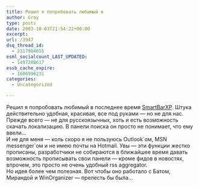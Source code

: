 ```yaml
---
title: Решил я попробовать любимый в
author: Gray
type: posts
date: 2003-10-03T21:54:22+00:00
excerpt:
url: /3947
dsq_thread_id:
  - 2317984655
esml_socialcount_LAST_UPDATED:
  - 1497288617
essb_cache_expire:
  - 1606996231
categories:
  - Uncategorized

---
```








Решил я попробовать любимый в последнее время <a href="http://www.smartbarxp.com/index.shtml" target="_blank">SmartBarXP</a>. Штука действительно удобная, красивая, все под руками &#8212; но не для нас. Прежде всего &#8212; не для русскоязычных, хоть и есть возможность скачать локализацию. В панели поиска он просто не понимает, что ему ввели&#8230;  
И не для меня &#8212; коль скоро я не пользуюсь Outlook\`ом, MSN messenger\`ом и не имею почты на Hotmail. Увы &#8212; эти функции жестко прописаны, разработчики не собираются в ближайшее время давать возможность прописывать свои панели &#8212; кроме фидов в новостях, впрочем, это просто не очень удобный rss aggregator.  
Но идея более чем полезная. Вот чтобы оно работало с Батом, Мирандой и WinOrganizer &#8212; прелесть бы была&#8230;